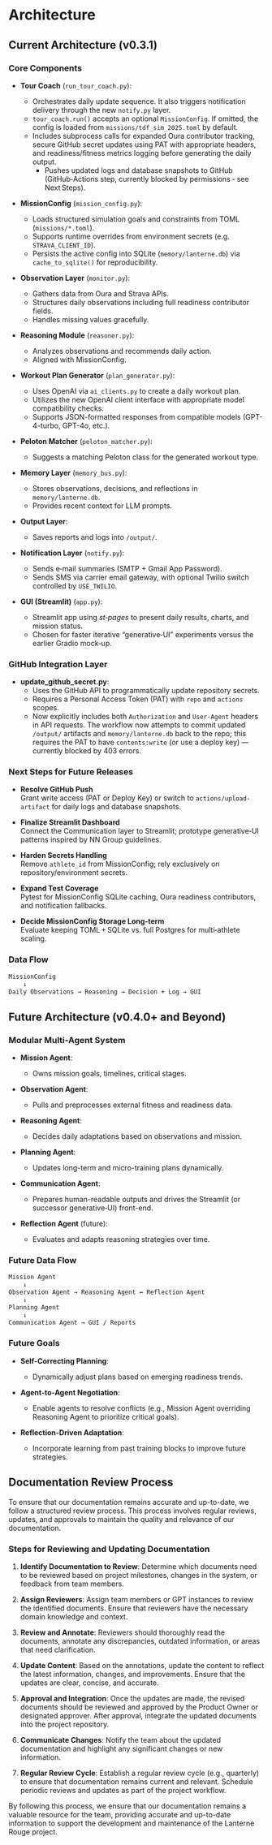 # Architecture

## Current Architecture (v0.3.1)

### Core Components

- **Tour Coach** (`run_tour_coach.py`):
  - Orchestrates daily update sequence. It also triggers notification delivery through the new `notify.py` layer.
  - `tour_coach.run()` accepts an optional `MissionConfig`. If omitted, the config is loaded from `missions/tdf_sim_2025.toml` by default.
  - Includes subprocess calls for expanded Oura contributor tracking, secure GitHub secret updates using PAT with appropriate headers, and readiness/fitness metrics logging before generating the daily output.
    - Pushes updated logs and database snapshots to GitHub (GitHub‑Actions step, currently blocked by permissions ‑ see Next Steps).

- **MissionConfig** (`mission_config.py`):
  - Loads structured simulation goals and constraints from TOML (`missions/*.toml`).
  - Supports runtime overrides from environment secrets (e.g. `STRAVA_CLIENT_ID`).
  - Persists the active config into SQLite (`memory/lanterne.db`) via `cache_to_sqlite()` for reproducibility.

- **Observation Layer** (`monitor.py`):
  - Gathers data from Oura and Strava APIs.
  - Structures daily observations including full readiness contributor fields.
  - Handles missing values gracefully.

- **Reasoning Module** (`reasoner.py`):
  - Analyzes observations and recommends daily action.
  - Aligned with MissionConfig.

- **Workout Plan Generator** (`plan_generator.py`):
  - Uses OpenAI via `ai_clients.py` to create a daily workout plan.
  - Utilizes the new OpenAI client interface with appropriate model compatibility checks.
  - Supports JSON-formatted responses from compatible models (GPT-4-turbo, GPT-4o, etc.).

- **Peloton Matcher** (`peloton_matcher.py`):
  - Suggests a matching Peloton class for the generated workout type.

- **Memory Layer** (`memory_bus.py`):
  - Stores observations, decisions, and reflections in `memory/lanterne.db`.
  - Provides recent context for LLM prompts.

- **Output Layer**:
  - Saves reports and logs into `/output/`.

- **Notification Layer** (`notify.py`):
  - Sends e‑mail summaries (SMTP + Gmail App Password).
  - Sends SMS via carrier email gateway, with optional Twilio switch controlled by `USE_TWILIO`.

- **GUI (Streamlit)** (`app.py`):
  - Streamlit app using *st‑pages* to present daily results, charts, and mission status.
  - Chosen for faster iterative “generative‑UI” experiments versus the earlier Gradio mock‑up.

### GitHub Integration Layer

- **update_github_secret.py**:
  - Uses the GitHub API to programmatically update repository secrets.
  - Requires a Personal Access Token (PAT) with `repo` and `actions` scopes.
  - Now explicitly includes both `Authorization` and `User-Agent` headers in API requests. The workflow now attempts to commit updated `/output/` artifacts and `memory/lanterne.db` back to the repo; this requires the PAT to have `contents:write` (or use a deploy key) — currently blocked by 403 errors.

### Next Steps for Future Releases

- **Resolve GitHub Push**  
  Grant write access (PAT or Deploy Key) or switch to `actions/upload-artifact` for daily logs and database snapshots.

- **Finalize Streamlit Dashboard**  
  Connect the Communication layer to Streamlit; prototype generative‑UI patterns inspired by NN Group guidelines.

- **Harden Secrets Handling**  
  Remove `athlete_id` from MissionConfig; rely exclusively on repository/environment secrets.

- **Expand Test Coverage**  
  Pytest for MissionConfig SQLite caching, Oura readiness contributors, and notification fallbacks.

- **Decide MissionConfig Storage Long‑term**  
  Evaluate keeping TOML + SQLite vs. full Postgres for multi‑athlete scaling.

### Data Flow
```markdown
MissionConfig
    ↓
Daily Observations → Reasoning → Decision + Log → GUI
```



## Future Architecture (v0.4.0+ and Beyond)

### Modular Multi-Agent System

- **Mission Agent**:
  - Owns mission goals, timelines, critical stages.

- **Observation Agent**:
  - Pulls and preprocesses external fitness and readiness data.

- **Reasoning Agent**:
  - Decides daily adaptations based on observations and mission.

- **Planning Agent**:
  - Updates long-term and micro-training plans dynamically.

- **Communication Agent**:
  - Prepares human-readable outputs and drives the Streamlit (or successor generative‑UI) front-end.

- **Reflection Agent** (future):
  - Evaluates and adapts reasoning strategies over time.

### Future Data Flow

```markdown
Mission Agent
    ↓
Observation Agent → Reasoning Agent ↔ Reflection Agent
    ↓
Planning Agent
    ↓
Communication Agent → GUI / Reports
```

### Future Goals

- **Self-Correcting Planning**:
    - Dynamically adjust plans based on emerging readiness trends.

- **Agent-to-Agent Negotiation**:
    - Enable agents to resolve conflicts (e.g., Mission Agent overriding Reasoning Agent to prioritize critical goals).

- **Reflection-Driven Adaptation**:
    - Incorporate learning from past training blocks to improve future strategies.

## Documentation Review Process

To ensure that our documentation remains accurate and up-to-date, we follow a structured review process. This process involves regular reviews, updates, and approvals to maintain the quality and relevance of our documentation.

### Steps for Reviewing and Updating Documentation

1. **Identify Documentation to Review**: Determine which documents need to be reviewed based on project milestones, changes in the system, or feedback from team members.

2. **Assign Reviewers**: Assign team members or GPT instances to review the identified documents. Ensure that reviewers have the necessary domain knowledge and context.

3. **Review and Annotate**: Reviewers should thoroughly read the documents, annotate any discrepancies, outdated information, or areas that need clarification.

4. **Update Content**: Based on the annotations, update the content to reflect the latest information, changes, and improvements. Ensure that the updates are clear, concise, and accurate.

5. **Approval and Integration**: Once the updates are made, the revised documents should be reviewed and approved by the Product Owner or designated approver. After approval, integrate the updated documents into the project repository.

6. **Communicate Changes**: Notify the team about the updated documentation and highlight any significant changes or new information.

7. **Regular Review Cycle**: Establish a regular review cycle (e.g., quarterly) to ensure that documentation remains current and relevant. Schedule periodic reviews and updates as part of the project workflow.

By following this process, we ensure that our documentation remains a valuable resource for the team, providing accurate and up-to-date information to support the development and maintenance of the Lanterne Rouge project.

